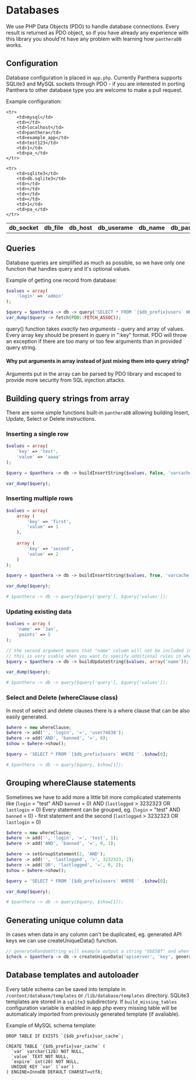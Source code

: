 Databases
==========

We use PHP Data Objects (PDO) to handle database connections. Every result is returned as PDO object, so if you have already any experience with
this library you should'nt have any problem with learning how `pantheraDB` works.

## Configuration

Database configuration is placed in `app.php`. Currently Panthera supports SQLite3 and MySQL sockets through PDO - if you are interested in porting Panthera to other database type you are welcome to make a pull request.

Example configuration:

<table>
    <tr>
        <td><b>db_socket</b></td>
        <td><b>db_file</b></td>
        <td><b>db_host</b></td>
        <td><b>db_userame</b></td>
        <td><b>db_name</b></td>
        <td><b>db_password</b></td>
        <td><b>db_autocommit</b></td>
        <td><b>db_prefix</b></td>
    </tr>
    
    <tr>
        <td>mysql</td>
        <td></td>
        <td>localhost</td>
        <td>panthera</td>
        <td>example_app</td>
        <td>test123</td>
        <td>1</td>
        <td>pa_</td>
    </tr>
    
    <tr>
        <td>sqlite3</td>
        <td>db.sqlite3</td>
        <td></td>
        <td></td>
        <td></td>
        <td></td>
        <td>1</td>
        <td>pa_</td>
    </tr>
</table>

## Queries

Database queries are simplified as much as possible, so we have only one function that handles query and it's optional values.

Example of getting one record from database:

```php
$values = array(
    'login' => 'admin'
);

$query = $panthera -> db -> query('SELECT * FROM `{$db_prefix}users` WHERE `login` = :login', $values);
var_dump($query -> fetch(PDO::FETCH_ASSOC));
```

query() function takes *exactly two arguments* - query and array of values. 
Every array key should be present in query in ":key" format.
PDO will throw an exception if there are too many or too few arguments than in provided query string.

#### Why put arguments in array instead of just mixing them into query string?

Arguments put in the array can be parsed by PDO library and escaped to provide more security from SQL injection attacks.

## Building query strings from array

There are some simple functions built-in `pantheraDB` allowing building Insert, Update, Select or Delete instructions.

### Inserting a single row

```php
$values = array(
    'key' => 'test',
    'value' => 'aaaa'
);

$query = $panthera -> db -> buildInsertString($values, False, 'varcache');

var_dump($query);
```

### Inserting multiple rows

```php
$values = array(
    array (
        'key' => 'first',
        'value' => 1
    ),
    
    array (
        'key' => 'second',
        'value' => 2
    )
);

$query = $panthera -> db -> buildInsertString($values, True, 'varcache');

var_dump($query);

# $panthera -> db -> query($query['query'], $query['values']);
```

### Updating existing data

```php
$values = array (
    'name' => 'Jan',
    'points' => 5
);

// the second argument means that "name" column will not be included in update sytax, but will be avaliable in values array
// this is very usable when you want to specify additional rules in where clause 
$query = $panthera -> db -> buildUpdateString($values, array('name'));

var_dump($query);

# $panthera -> db -> query($query['query'], $query['values']);

```

### Select and Delete (whereClause class)

In most of select and delete clauses there is a where clause that can be also easily generated.

```php
$where = new whereClause;
$where -> add('', 'login', '=', 'user74838');
$where -> add('AND', 'banned', '=', 0);
$show = $where->show();

$query = 'SELECT * FROM `{$db_prefix}users` WHERE ' .$show[0];

# $panthera -> db -> query($query, $show[1]);
```

## Grouping whereClause statements

Sometimes we have to add more a little bit more complicated statements like (`login` = "test" AND `banned` = 0) AND (`lastlogged` > 3232323 OR `lastlogin` = 0)
Every statement can be grouped, eg. (`login` = "test" AND `banned` = 0) - first statement and the second (`lastlogged` > 3232323 OR `lastlogin` = 0)

```php
$where = new whereClause;
$where -> add('', 'login', '=', 'test', 1);
$where -> add('AND', 'banned', '=', 0, 1);

$where -> setGroupStatement(2, 'AND');
$where -> add('', 'lastlogged', '>', 3232323, 2);
$where -> add('OR', 'lastlogged', '=', 0, 2);
$show = $where->show();

$query = 'SELECT * FROM `{$db_prefix}users` WHERE ' .$show[0];

var_dump($query);

# $panthera -> db -> query($query, $show[1]);
```

## Generating unique column data

In cases when data in any column can't be duplicated, eg. generated API keys we can use createUniqueData() function.

```php
// generateRandomString will example output a string "GbE5Bf" and when createUniqueData() will find out that there is already such value in selected column it will search for GbE5Bf1, GbE5Bf2, ..., GbE5Bf10
$check = $panthera -> db -> createUniqueData('apiserver', 'key', generateRandomString(6));
```

## Database templates and autoloader

Every table schema can be saved into template in `/content/database/templates` or `/lib/database/templates` directory. SQLite3 templates are stored in a `sqlite3` subdirectory.
If `build_missing_tables` configuration variable is enabled in app.php every missing table will be automaticaly imported from previously generated template (if avaliable).

Example of MySQL schema template:

```
DROP TABLE IF EXISTS `{$db_prefix}var_cache`;

CREATE TABLE `{$db_prefix}var_cache` (
  `var` varchar(128) NOT NULL,
  `value` TEXT NOT NULL,
  `expire` int(20) NOT NULL,
  UNIQUE KEY `var` (`var`)
) ENGINE=InnoDB DEFAULT CHARSET=utf8;
```

